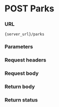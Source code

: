 # POST Parks

### URL

```
{server_url}/parks
```

### Parameters

### Request headers

### Request body

### Return body

### Return status
